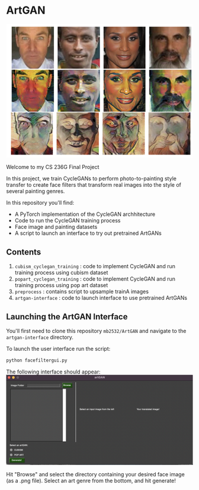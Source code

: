 # ArtGAN

<!-- ABOUT THE PROJECT -->


![gui](/images/results.png)

Welcome to my CS 236G Final Project 

In this project, we train CycleGANs to perform photo-to-painting style transfer to create face filters that transform real images into the style of several painting genres. 

In this repository you'll find:
* A PyTorch implementation of the CycleGAN archhitecture
* Code to run the CycleGAN training process 
* Face image and painting datasets 
* A script to launch an interface to try out pretrained ArtGANs


## Contents


1. `cubism_cyclegan_training` : code to implement CycleGAN and run training process using cubism dataset 
3. `popart_cyclegan_training` : code to implement CycleGAN and run training process using pop art dataset 
4. `preprocess` : contains script to upsample trainA images 
5. `artgan-interface` : code to launch interface to use pretrained ArtGANs


## Launching the ArtGAN Interface

You'll first need to clone this repository `mb2532/ArtGAN` and navigate to the `artgan-interface` directory. 

To launch the user interface run the script: 
  ```sh
  python facefiltergui.py
  ```
The following interface should appear: 
![gui](/images/artgan_interface.png)

Hit "Browse" and select the directory containing your desired face image (as a .png file). 
Select an art genre from the bottom, and hit generate!


